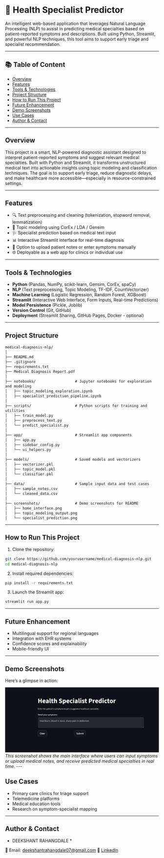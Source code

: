 
# 🧾 Health Specialist Predictor

An intelligent web-based application that leverages Natural Language Processing (NLP) to assist in predicting medical specialties based on patient-reported symptoms and descriptions. Built using Python, Streamlit, and powerful NLP techniques, this tool aims to support early triage and specialist recommendation.

---

## 📚 Table of Content
- <a href="#overview">Overview</a>
- <a href="#Features">Features</a>
- <a href="#tools--technologies">Tools & Technologies</a>
- <a href="#project-structure">Project Structure</a>
- <a href="#how-to-run-this-project">How to Run This Project</a>
- <a href="#Future-Enhancements">Future Enhancement</a>
- <a href="#Demo-Screenshots">Demo Screenshots</a>
- <a href="#Use-Cases">Use Cases</a>
- <a href="#author--contact">Author & Contact</a>

---

<h2><a class="anchor" id="overview"></a>Overview</h2>

This project is a smart, NLP-powered diagnostic assistant designed to interpret patient-reported symptoms and suggest relevant medical specialties. Built with Python and Streamlit, it transforms unstructured medical text into actionable insights using topic modeling and classification techniques. The goal is to support early triage, reduce diagnostic delays, and make healthcare more accessible—especially in resource-constrained settings.

---

<h2><a class="anchor" id="Features"></a>Features</h2>

- 🔍 Text preprocessing and cleaning (tokenization, stopword removal, lemmatization)
- 🧠 Topic modeling using CorEx / LDA / Gensim
- 🩺 Specialist prediction based on medical text input
- 📊 Interactive Streamlit interface for real-time diagnosis
- 🧾 Option to upload patient notes or enter symptoms manually
- 🌐 Deployable as a web app for clinics or individual use

---

<h2><a class="anchor" id="tools--technologies"></a>Tools & Technologies</h2>

- **Python** (Pandas, NumPy, scikit-learn, Gensim, CorEx, spaCy)
- **NLP** (Text preprocessing, Topic Modeling, TF-IDF, CountVectorizer)
- **Machine Learning** (Logistic Regression, Random Forest, XGBoost)
- **Streamlit** (Interactive Web Interface, Form Inputs, Real-time Predictions)
- **Model Persistence** (Pickle, Joblib)
- **Version Control** (Git, GitHub)
- **Deployment** (Streamlit Sharing, GitHub Pages, Docker - optional)

---

<h2><a class="anchor" id="project-structure"></a>Project Structure</h2>

```
medical-diagnosis-nlp/
│
├── README.md
├── .gitignore
├── requirements.txt
├── Medical Diagnosis Report.pdf
│
├── notebooks/                  # Jupyter notebooks for exploration and modeling
│   ├── topic_modeling_exploration.ipynb
│   ├── specialist_prediction_pipeline.ipynb
│
├── scripts/                    # Python scripts for training and utilities
│   ├── train_model.py
│   ├── preprocess_text.py
│   └── predict_specialist.py
│
├── app/                        # Streamlit app components
│   ├── app.py
│   ├── sidebar_config.py
│   └── ui_helpers.py
│
├── models/                     # Saved models and vectorizers
│   ├── vectorizer.pkl
│   ├── topic_model.pkl
│   └── classifier.pkl
│
├── data/                       # Sample input data and test cases
│   ├── sample_notes.csv
│   └── cleaned_data.csv
│
├── screenshots/                # Demo screenshots for README
│   ├── home_interface.png
│   ├── topic_modeling_output.png
│   └── specialist_prediction.png
```

---

<h2><a class="anchor" id="how-to-run-this-project"></a>How to Run This Project</h2>

1. Clone the repository:
```bash
git clone https://github.com/yourusername/medical-diagnosis-nlp.git
cd medical-diagnosis-nlp
```
2. Install required dependencies:
```bash
pip install -r requirements.txt
```
3. Launch the Streamlit app:
```bash
streamlit run app.py
```
---

<h2><a class="anchor" id="Future-Enhancements"></a>Future Enhancement</h2>

- Multilingual support for regional languages
- Integration with EHR systems
- Confidence scores and explainability
- Mobile-friendly UI

---

<h2><a class="anchor" id="Demo-Screenshots"></a>Demo Screenshots</h2>

Here’s a glimpse in action:

<img src="Screenshot.png" alt="App Interface" width="600"/>
<br>
<em>This screenshot shows the main interface where users can input symptoms or upload medical notes, and receive predicted medical specialties in real time.</em>
---

<h2><a class="anchor" id="Use-Cases"></a>Use Cases</h2>

- Primary care clinics for triage support
- Telemedicine platforms
- Medical education tools
- Research on symptom-specialist mapping

---

<h2><a class="anchor" id="author--contact"></a>Author & Contact</h2>

* DEEKSHANT RAHANGDALE *

📧 Email: deekshantrahangdale07@gmail.com
🔗 [LinkedIn](https://www.linkedin.com/in/deekshant-rahangdale-563015256/)  

